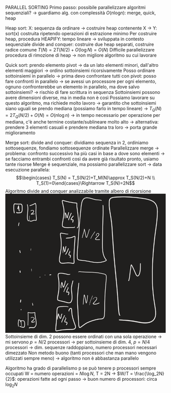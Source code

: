 PARALLEL SORTING
Primo passo: possibile parallelizzare algoritmi sequenziali? -> guardiamo alg. con complessità $O(n\text{log}n)$: merge, quick, heap

Heap sort:
	X: sequenza da ordinare -> costruire heap contenente X -> Y: sort(x) costruita ripetendo operazioni di estrazione minimo
Per costruire heap, procedura HEAPIFY: tempo lineare -> sviluppata in contesto sequenziale
	divide and conquer: costruire due heap separati, costruire radice comune
	$T(N)=2T(N/2)+O(\log N)=O(N)$
Difficile parallelizzare procedura di rimozione di heap -> non migliore algoritmo su cui lavorare

Quick sort: 
	prendo elemento pivot -> da un lato elementi minori, dall'altro elementi maggiori -> ordino sottoinsiemi ricorsivamente
Posso ordinare sottoinsiemi in parallelo -> prima devo confrontare tutti con pivot: posso fare confronti in parallelo -> se avessi un processore per ogni elemento, ognuno confronterebbe un elemento in parallelo, ma dove salvo sottoinsiemi? -> rischio di fare scrittura in sequenza
Sottoinsiemi possono avere dimensioni diverse, ma in media non è così
Possiamo lavorare su questo algoritmo, ma richiede molto lavoro -> garantito che sottoinsiemi siano uguali se prendo mediana (possiamo farlo in tempo lineare) -> $T_Q(N)=2T_Q(N/2)+O(N)=O(n\log n)$ -> in tempo necessario per operazione per mediana, c'è anche termine costante/sublineare molto alto -> alternativa: prendere 3 elementi casuali e prendere mediana tra loro -> porta grande miglioramento

Merge sort:
	divide and conquer: dividiamo sequenza in 2, ordiniamo sottosequenze, fondiamo sottosequenze ordinate
Parallelizzare merge -> problema: confronto successivo ha più casi in base a dove sono elementi -> se facciamo entrambi confronti così da avere già risultato pronto, usiamo tante risorse
Merge è sequenziale, ma possiamo parallelizzare sort -> data esecuzione parallela: $$\begin{cases} T_S(N) = T_S(N/2)+T_M(N)\approx T_S(N/2)+N \\ T_S(1)=0\end{cases}\Rightarrow T_S(N)=2N$$Algoritmo divide and conquer analizzabile tramite albero di ricorsione
![300](img1.png)
Sottoinsieme di dim. 2 possono essere ordinati con una sola operazione -> mi servono $p=N/2$ processori -> per sottoinsieme di dim. 4, $p=N/4$ processori -> dim. sequenze raddoppiano, numero processori necessari dimezzato
Non metodo buono (tanti processori che man mano vengono utilizzati sempre meno) -> algoritmo non è abbastanza parallelo

Algoritmo ha grado di parallelismo p se può tenere p processori sempre occupati
W = numero operazioni = $N\log N$, T = 2N -> $W/T = \frac{\log_2N}{2}$: operazioni fatte ad ogni passo -> buon numero di processori: circa $\log_2N$